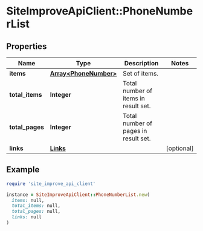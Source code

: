 # SiteImproveApiClient::PhoneNumberList

## Properties

| Name | Type | Description | Notes |
| ---- | ---- | ----------- | ----- |
| **items** | [**Array&lt;PhoneNumber&gt;**](PhoneNumber.md) | Set of items. |  |
| **total_items** | **Integer** | Total number of items in result set. |  |
| **total_pages** | **Integer** | Total number of pages in result set. |  |
| **links** | [**Links**](Links.md) |  | [optional] |

## Example

```ruby
require 'site_improve_api_client'

instance = SiteImproveApiClient::PhoneNumberList.new(
  items: null,
  total_items: null,
  total_pages: null,
  links: null
)
```

